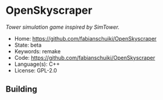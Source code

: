 # OpenSkyscraper

_Tower simulation game inspired by SimTower._

- Home: https://github.com/fabianschuiki/OpenSkyscraper
- State: beta
- Keywords: remake
- Code: https://github.com/fabianschuiki/OpenSkyscraper
- Language(s): C++
- License: GPL-2.0

## Building

